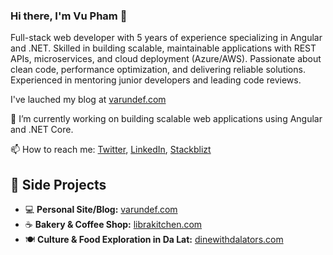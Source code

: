 ### Hi there, I'm Vu Pham 👋

Full-stack web developer with 5 years of experience specializing in Angular and .NET. Skilled in building scalable, maintainable applications with REST APIs, microservices, and cloud deployment (Azure/AWS). Passionate about clean code, performance optimization, and delivering reliable solutions. Experienced in mentoring junior developers and leading code reviews.

I've lauched my blog at [varundef.com](https://www.varundef.com) 

🌱 I’m currently working on building scalable web applications using Angular and .NET Core.

📫 How to reach me: [Twitter](https://twitter.com/anhvupt), [LinkedIn](https://www.linkedin.com/in/anhvupt), [Stackblizt](https://stackblitz.com/@anhvupt)

## 📌 Side Projects  
- 💻 **Personal Site/Blog:** [varundef.com](https://www.varundef.com/about)  
- ☕ **Bakery & Coffee Shop:** [librakitchen.com](https://www.librakitchen.com)  
- 🍽️ **Culture & Food Exploration in Da Lat:** [dinewithdalators.com](https://www.dinewithdalators.com)  


